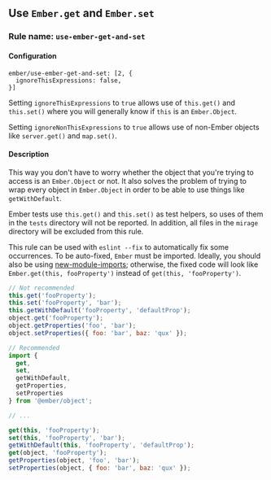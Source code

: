 ## Use `Ember.get` and `Ember.set`

### Rule name: `use-ember-get-and-set`

#### Configuration

```
ember/use-ember-get-and-set: [2, {
  ignoreThisExpressions: false,
}]
```

Setting `ignoreThisExpressions` to `true` allows use of `this.get()` and `this.set()` where you will generally know if `this` is an `Ember.Object`.

Setting `ignoreNonThisExpressions` to `true` allows use of non-Ember objects like `server.get()` and `map.set()`.

#### Description

This way you don't have to worry whether the object that you're trying to access is an `Ember.Object` or not. It also solves the problem of trying to wrap every object in `Ember.Object` in order to be able to use things like `getWithDefault`.

Ember tests use `this.get()` and `this.set()` as test helpers, so uses of them in the `tests` directory will not be reported.
In addition, all files in the `mirage` directory will be excluded from this rule.

This rule can be used with `eslint --fix` to automatically fix some occurrences.
To be auto-fixed, `Ember` must be imported.
Ideally, you should also be using [new-module-imports](./new-module-imports.md); otherwise, the fixed code will look like `Ember.get(this, fooProperty')` instead of `get(this, 'fooProperty')`.

```javascript
// Not recommended
this.get('fooProperty');
this.set('fooProperty', 'bar');
this.getWithDefault('fooProperty', 'defaultProp');
object.get('fooProperty');
object.getProperties('foo', 'bar');
object.setProperties({ foo: 'bar', baz: 'qux' });

// Recommended
import {
  get,
  set,
  getWithDefault,
  getProperties,
  setProperties
} from '@ember/object';

// ...

get(this, 'fooProperty');
set(this, 'fooProperty', 'bar');
getWithDefault(this, 'fooProperty', 'defaultProp');
get(object, 'fooProperty');
getProperties(object, 'foo', 'bar');
setProperties(object, { foo: 'bar', baz: 'qux' });
```
